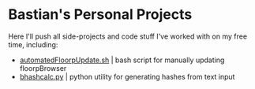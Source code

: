 # Bastian's Personal Projects
Here I'll push all side-projects and code stuff I've worked with on my free time, including:

- [automatedFloorpUpdate.sh](https://github.com/PostboxRetinal/personalProjects/tree/automatedFloorpUpdate) | bash script for manually updating floorpBrowser
- [bhashcalc.py](https://github.com/PostboxRetinal/personalProjects/tree/bhashcalc) | python utility for generating hashes from text input